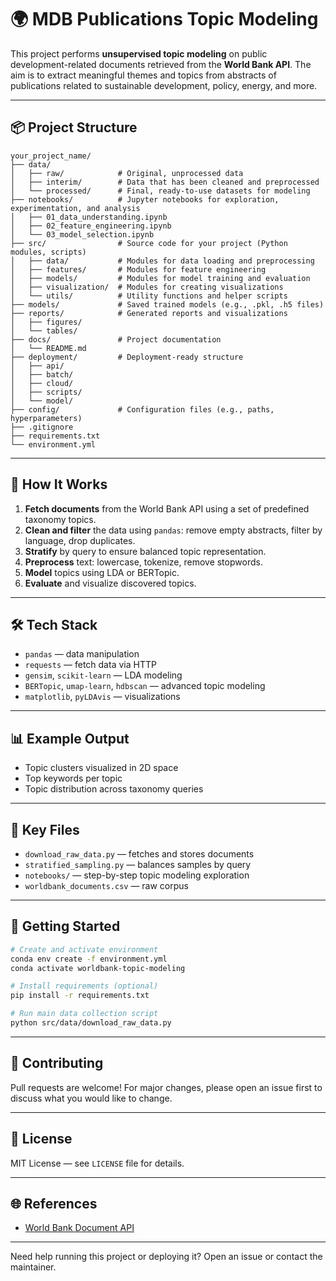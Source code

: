 # 🌍 MDB Publications Topic Modeling

This project performs **unsupervised topic modeling** on public development-related documents retrieved from the **World Bank API**. The aim is to extract meaningful themes and topics from abstracts of publications related to sustainable development, policy, energy, and more.

---

## 📦 Project Structure

```
your_project_name/
├── data/
│   ├── raw/            # Original, unprocessed data
│   ├── interim/        # Data that has been cleaned and preprocessed
│   └── processed/      # Final, ready-to-use datasets for modeling
├── notebooks/          # Jupyter notebooks for exploration, experimentation, and analysis
│   ├── 01_data_understanding.ipynb
│   ├── 02_feature_engineering.ipynb
│   └── 03_model_selection.ipynb
├── src/                # Source code for your project (Python modules, scripts)
│   ├── data/           # Modules for data loading and preprocessing
│   ├── features/       # Modules for feature engineering
│   ├── models/         # Modules for model training and evaluation
│   ├── visualization/  # Modules for creating visualizations
│   └── utils/          # Utility functions and helper scripts
├── models/             # Saved trained models (e.g., .pkl, .h5 files)
├── reports/            # Generated reports and visualizations
│   ├── figures/
│   └── tables/
├── docs/               # Project documentation
│   └── README.md
├── deployment/         # Deployment-ready structure
│   ├── api/
│   ├── batch/
│   ├── cloud/
│   ├── scripts/
│   └── model/
├── config/             # Configuration files (e.g., paths, hyperparameters)
├── .gitignore
├── requirements.txt
└── environment.yml
```

---

## 🚀 How It Works

1. **Fetch documents** from the World Bank API using a set of predefined taxonomy topics.
2. **Clean and filter** the data using `pandas`: remove empty abstracts, filter by language, drop duplicates.
3. **Stratify** by query to ensure balanced topic representation.
4. **Preprocess** text: lowercase, tokenize, remove stopwords.
5. **Model** topics using LDA or BERTopic.
6. **Evaluate** and visualize discovered topics.

---

## 🛠️ Tech Stack

- `pandas` — data manipulation
- `requests` — fetch data via HTTP
- `gensim`, `scikit-learn` — LDA modeling
- `BERTopic`, `umap-learn`, `hdbscan` — advanced topic modeling
- `matplotlib`, `pyLDAvis` — visualizations

---

## 📊 Example Output

- Topic clusters visualized in 2D space
- Top keywords per topic
- Topic distribution across taxonomy queries

---

## 📁 Key Files

- `download_raw_data.py` — fetches and stores documents
- `stratified_sampling.py` — balances samples by query
- `notebooks/` — step-by-step topic modeling exploration
- `worldbank_documents.csv` — raw corpus

---

## 📌 Getting Started

```bash
# Create and activate environment
conda env create -f environment.yml
conda activate worldbank-topic-modeling

# Install requirements (optional)
pip install -r requirements.txt

# Run main data collection script
python src/data/download_raw_data.py
```

---

## 🤝 Contributing

Pull requests are welcome! For major changes, please open an issue first to discuss what you would like to change.

---

## 📄 License

MIT License — see `LICENSE` file for details.

---

## 🌐 References

- [World Bank Document API](https://documents.worldbank.org/en/publication/documents-reports/api)

---

Need help running this project or deploying it? Open an issue or contact the maintainer.
